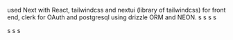 used Next with React, tailwindcss and nextui (library of tailwindcss) for front end, clerk for OAuth and postgresql using drizzle ORM and NEON.
s
s
s
s

s
s
s
